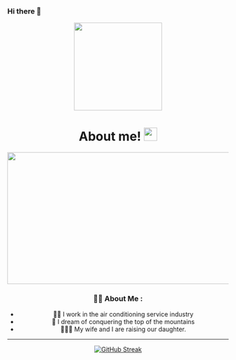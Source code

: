 ### Hi there 👋

<div id="header" align="center">
<img src="https://media.giphy.com/media/BgBf6pW9qOgQU/giphy.gif" width="200"/>
</div>

<div id="header" align="center">
<img src="https://komarev.com/ghpvc/?username=zoeystephens8&style=flat-square&color=blue" alt=""/>

  <h1>
  About me!
<img src="https://media.giphy.com/media/hvRJCLFzcasrR4ia7z/giphy.gif" width="30px"/>
</h1>

  <div align="center">
<img src="https://media.giphy.com/media/uprwwjptZW4Za/giphy.gif" width="600" height="300"/>
</div>
 
### :ok_man: About Me :
- :mage_man: I work in the air conditioning service industry
- :standing_person: I dream of conquering the top of the mountains
- :family_man_woman_girl: My wife and I are raising our daughter.

--- 
[![GitHub Streak](http://github-readme-streak-stats.herokuapp.com?user=zoeystephens8&theme=dark&background=000000)](https://git.io/streak-stats) 
